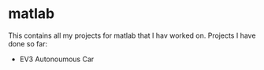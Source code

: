 # matlab
This contains all my projects for matlab that I hav worked on.
Projects I have done so far:
  - EV3 Autonoumous Car
